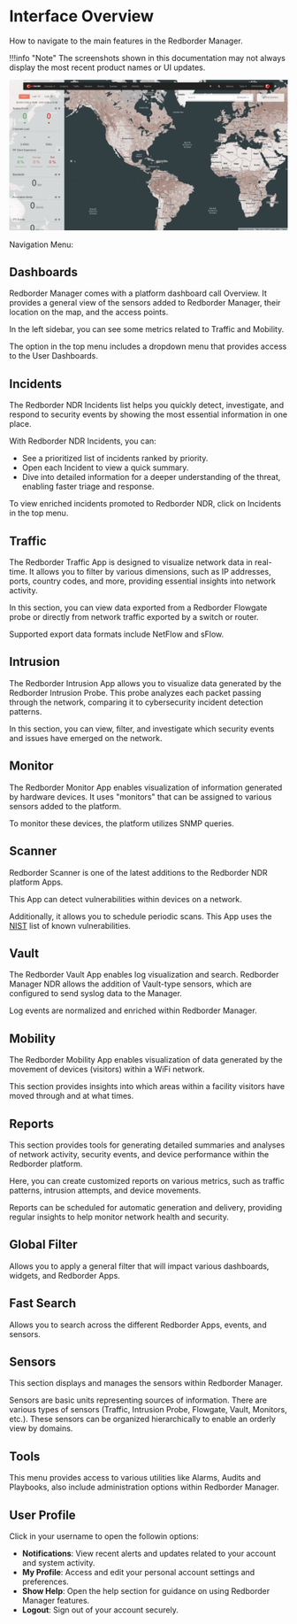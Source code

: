 # Interface Overview

 How to navigate to the main features in the Redborder Manager.

!!!info "Note"
    The screenshots shown in this documentation may not always display the most recent product names or UI updates.

![General Interface](images/general_interface.en.png)

Navigation Menu:


## Dashboards

Redborder Manager comes with a platform dashboard call Overview. It provides a general view of the sensors added to Redborder Manager, their location on the map, and the access points.

In the left sidebar, you can see some metrics related to Traffic and Mobility.

The option in the top menu includes a dropdown menu that provides access to the User Dashboards.

## Incidents

The Redborder NDR Incidents list helps you quickly detect, investigate, and respond to security events by showing the most essential information in one place.

With Redborder NDR Incidents, you can:

  - See a prioritized list of incidents ranked by priority.
  - Open each Incident to view a quick summary.
  - Dive into detailed information for a deeper understanding of the threat, enabling faster triage and response.

To view enriched incidents promoted to Redborder NDR, click on Incidents in the top menu.

## Traffic

The Redborder Traffic App is designed to visualize network data in real-time. It allows you to filter by various dimensions, such as IP addresses, ports, country codes, and more, providing essential insights into network activity.

In this section, you can view data exported from a Redborder Flowgate probe or directly from network traffic exported by a switch or router.

Supported export data formats include NetFlow and sFlow.

## Intrusion

The Redborder Intrusion App allows you to visualize data generated by the Redborder Intrusion Probe. This probe analyzes each packet passing through the network, comparing it to cybersecurity incident detection patterns.

In this section, you can view, filter, and investigate which security events and issues have emerged on the network.

## Monitor

The Redborder Monitor App enables visualization of information generated by hardware devices. It uses "monitors" that can be assigned to various sensors added to the platform.

To monitor these devices, the platform utilizes SNMP queries.

## Scanner

Redborder Scanner is one of the latest additions to the Redborder NDR platform Apps.

This App can detect vulnerabilities within devices on a network. 

Additionally, it allows you to schedule periodic scans. This App uses the [NIST](https://nvd.nist.gov/vuln/search) list of known vulnerabilities.

## Vault

The Redborder Vault App enables log visualization and search. Redborder Manager NDR allows the addition of Vault-type sensors, which are configured to send syslog data to the Manager.

Log events are normalized and enriched within Redborder Manager.

## Mobility

The Redborder Mobility App enables visualization of data generated by the movement of devices (visitors) within a WiFi network.

This section provides insights into which areas within a facility visitors have moved through and at what times.

## Reports

This section provides tools for generating detailed summaries and analyses of network activity, security events, and device performance within the Redborder platform. 

Here, you can create customized reports on various metrics, such as traffic patterns, intrusion attempts, and device movements.

Reports can be scheduled for automatic generation and delivery, providing regular insights to help monitor network health and security.

## Global Filter

Allows you to apply a general filter that will impact various dashboards, widgets, and Redborder Apps.

## Fast Search

Allows you to search across the different Redborder Apps, events, and sensors.

## Sensors

This section displays and manages the sensors within Redborder Manager.

Sensors are basic units representing sources of information. There are various types of sensors (Traffic, Intrusion Probe, Flowgate, Vault, Monitors, etc.). These sensors can be organized hierarchically to enable an orderly view by domains.

## Tools

This menu provides access to various utilities like Alarms, Audits and Playbooks, also include administration options within Redborder Manager.

## User Profile

Click in your username to open the followin options:

- **Notifications**: View recent alerts and updates related to your account and system activity.
- **My Profile**: Access and edit your personal account settings and preferences.
- **Show Help**: Open the help section for guidance on using Redborder Manager features.
- **Logout**: Sign out of your account securely.
